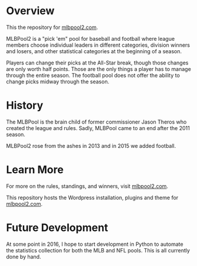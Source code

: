 <h1> Overview </h1>

This the repository for [mlbpool2.com](http://mlbpool2.com).

MLBPool2 is a "pick 'em" pool for baseball and football where league members choose individual leaders in different categories, division winners and losers,
and other statistical categories at the beginning of a season.

Players can change their picks at the All-Star break, though those changes are only worth half points.  Those are the only things a player has to manage through the entire season.  The football pool does not offer the ability to change picks midway through the season.

<h1>History</h1>

The MLBPool is the brain child of former commissioner Jason Theros who created the league and rules.  Sadly, MLBPool came to an end after the 2011 season.

MLBPool2 rose from the ashes in 2013 and in 2015 we added football.

<h1>Learn More</h1>

For more on the rules, standings, and winners, visit
[mlbpool2.com](http://mlbpool2.com).

This repository hosts the Wordpress installation, plugins and theme for
[mlbpool2.com](http://mlbpool2.com).

<h1>Future Development</h1>

At some point in 2016, I hope to start development in Python to automate the statistics collection for both the MLB and NFL pools.  This is all currently done by hand.
